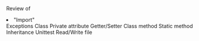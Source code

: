 Review of <li>"Import"</li>
          Exceptions
Class
Private attribute
Getter/Setter
Class method
Static method
Inheritance
Unittest
Read/Write file
